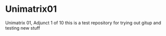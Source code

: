 # Unimatrix01
Unimatrix 01,  Adjunct 1 of 10
this is a test repository for trying out gitup and testing new stuff
